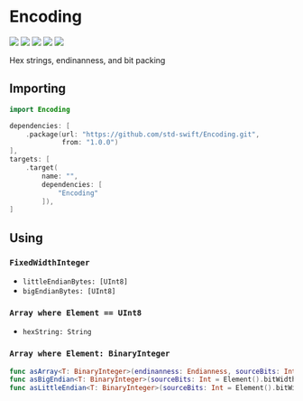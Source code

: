# Encoding

[![](https://img.shields.io/badge/Swift-5.0-orange.svg)][1]
[![](https://img.shields.io/badge/os-macOS%20|%20Linux-lightgray.svg)][1]
[![](https://travis-ci.com/std-swift/Encoding.svg?branch=master)][2]
[![](https://codecov.io/gh/std-swift/Encoding/branch/master/graph/badge.svg)][3]
[![](https://codebeat.co/badges/1f6e7353-6b43-436a-9459-583ddd7cc0fe)][4]

[1]: https://swift.org/download/#releases
[2]: https://travis-ci.com/std-swift/Encoding
[3]: https://codecov.io/gh/std-swift/Encoding
[4]: https://codebeat.co/projects/github-com-std-swift-encoding-master

Hex strings, endinanness, and bit packing

## Importing

```Swift
import Encoding
```

```Swift
dependencies: [
	.package(url: "https://github.com/std-swift/Encoding.git",
	         from: "1.0.0")
],
targets: [
	.target(
		name: "",
		dependencies: [
			"Encoding"
		]),
]
```

## Using

### `FixedWidthInteger`

- `littleEndianBytes: [UInt8]`
- `bigEndianBytes: [UInt8]`

### `Array where Element == UInt8`

- `hexString: String`

### `Array where Element: BinaryInteger`

```Swift
func asArray<T: BinaryInteger>(endinanness: Endianness, sourceBits: Int, resultBits: Int) -> [T]
func asBigEndian<T: BinaryInteger>(sourceBits: Int = Element().bitWidth, resultBits: Int = T().bitWidth) -> [T]
func asLittleEndian<T: BinaryInteger>(sourceBits: Int = Element().bitWidth, resultBits: Int = T().bitWidth) -> [T]
```
